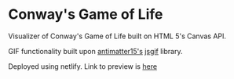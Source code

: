 Conway's Game of Life
============================

Visualizer of Conway's Game of Life built on HTML 5's Canvas API. 

GIF functionality built upon [antimatter15's](https://github.com/antimatter15) [jsgif](https://github.com/antimatter15/jsgif) library. 

Deployed using netlify. Link to preview is [here](https://admiring-snyder-203f89.netlify.app/)

